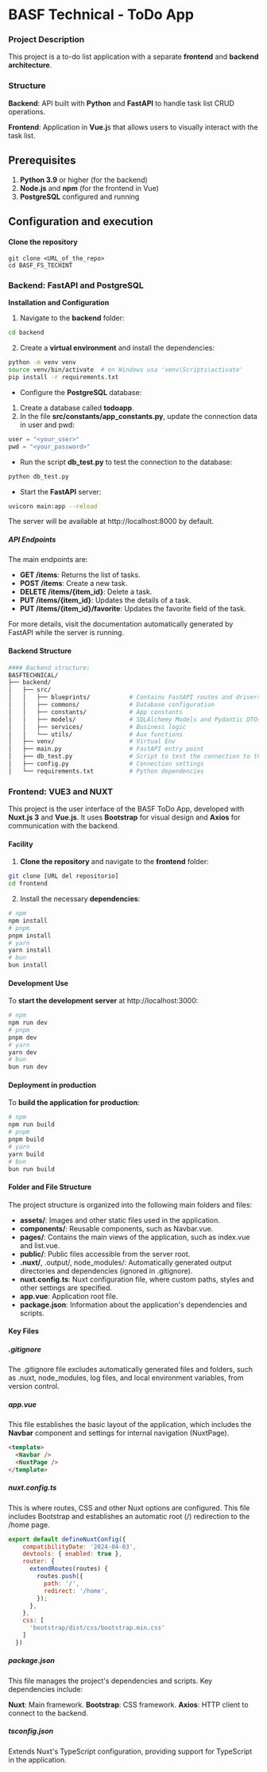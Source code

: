 # **BASF Technical - ToDo App**
### **Project Description**
This project is a to-do list application with a separate **frontend** and **backend architecture**.
### **Structure**
**Backend**: API built with **Python** and **FastAPI** to handle task list CRUD operations.

**Frontend**: Application in **Vue.j**s that allows users to visually interact with the task list.

## **Prerequisites**

 1. **Python 3.9** or higher (for the backend)
 2. **Node.js** and **npm** (for the frontend in Vue)
 3. **PostgreSQL** configured and running

## **Configuration and execution**

#### **Clone the repository**

    git clone <URL_of_the_repo>
	cd BASF_FS_TECHINT

### **Backend: FastAPI and PostgreSQL**

**Installation and Configuration**

1. Navigate to the **backend** folder:
```bash
cd backend
```
2. Create a **virtual environment** and install the dependencies:

```bash
python -m venv venv
source venv/bin/activate  # en Windows usa 'venv\Scripts\activate'
pip install -r requirements.txt
```
- Configure the **PostgreSQL** database:
1. Create a database called **todoapp**.
1. In the file **src/constants/app_constants.py**, update the connection data in user and pwd:

```python
user = "<your_user>"
pwd = "<your_password>"
```
- Run the script **db_test.py** to test the connection to the database:
```bash
python db_test.py
```
- Start the **FastAPI** server:

```bash
uvicorn main:app --reload
```
The server will be available at http://localhost:8000 by default.

##### **API Endpoints**
The main endpoints are:

- **GET /items**: Returns the list of tasks.
- **POST /items**: Create a new task.
- **DELETE /items/{item_id}**: Delete a task.
- **PUT /items/{item_id}**: Updates the details of a task.
- **PUT /items/{item_id}/favorite**: Updates the favorite field of the task.

For more details, visit the documentation automatically generated by FastAPI while the server is running.

#### Backend Structure

```bash
#### Backend structure:
BASFTECHNICAL/
├── backend/
│   ├── src/
│   │   ├── blueprints/           # Contains FastAPI routes and drivers
│   │   ├── commons/              # Database configuration
│   │   ├── constants/            # App constants
│   │   ├── models/               # SQLAlchemy Models and Pydantic DTOs
│   │   ├── services/             # Business logic
│   │   └── utils/                # Aux functions
│   ├── venv/                     # Virtual Env
│   ├── main.py                   # FastAPI entry point
│   ├── db_test.py                # Script to test the connection to the database
│   ├── config.py                 # Connection settings
│   └── requirements.txt          # Python dependencies
```
### **Frontend: VUE3 and NUXT**

This project is the user interface of the BASF ToDo App, developed with **Nuxt.js 3** and **Vue.js**. It uses **Bootstrap** for visual design and **Axios** for communication with the backend.

#### **Facility**
1. **Clone the repository** and navigate to the **frontend** folder:
```bash
git clone [URL del repositorio]
cd frontend
```
2. Install the necessary **dependencies**:
```bash
# npm
npm install
# pnpm
pnpm install
# yarn
yarn install
# bun
bun install
```
#### **Development Use**
To **start the development server** at http://localhost:3000:
```bash
# npm
npm run dev
# pnpm
pnpm dev
# yarn
yarn dev
# bun
bun run dev
```
#### **Deployment in production**
To **build the application for production**:
```bash
# npm
npm run build
# pnpm
pnpm build
# yarn
yarn build
# bun
bun run build
```
#### **Folder and File Structure**
The project structure is organized into the following main folders and files:

- **assets/**: Images and other static files used in the application.
- **components/**: Reusable components, such as Navbar.vue.
- **pages/**: Contains the main views of the application, such as index.vue and list.vue.
- **public/**: Public files accessible from the server root.
- **.nuxt/**, .output/, node_modules/: Automatically generated output directories and dependencies (ignored in .gitignore).
- **nuxt.config.ts**: Nuxt configuration file, where custom paths, styles and other settings are specified.
- **app.vue**: Application root file.
- **package.json**: Information about the application's dependencies and scripts.

#### **Key Files**

##### **.gitignore**
The .gitignore file excludes automatically generated files and folders, such as .nuxt, node_modules, log files, and local environment variables, from version control.

##### **app.vue**
This file establishes the basic layout of the application, which includes the **Navbar** component and settings for internal navigation (NuxtPage).
```html
<template>
  <Navbar />
  <NuxtPage />
</template>
```

##### **nuxt.config.ts**
This is where routes, CSS and other Nuxt options are configured. This file includes Bootstrap and establishes an automatic root (/) redirection to the /home page.

```javascript
export default defineNuxtConfig({
    compatibilityDate: '2024-04-03',
    devtools: { enabled: true },
    router: {
      extendRoutes(routes) {
        routes.push({
          path: '/',
          redirect: '/home',
        });
      },
    },
    css: [
      'bootstrap/dist/css/bootstrap.min.css'
    ]
  })  
```
##### **package.json**
This file manages the project's dependencies and scripts. Key dependencies include:

**Nuxt**: Main framework.
**Bootstrap**: CSS framework.
**Axios**: HTTP client to connect to the backend.


##### **tsconfig.json**
Extends Nuxt's TypeScript configuration, providing support for TypeScript in the application.


